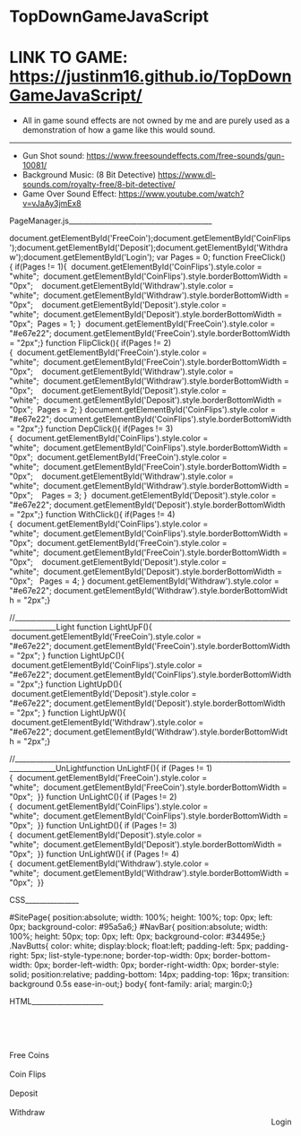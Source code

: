 # TopDownGameJavaScript
# LINK TO GAME: https://justinm16.github.io/TopDownGameJavaScript/

- All in game sound effects are not owned by me and are purely used as a demonstration of
  how a game like this would sound.

---------------------------------------------------------------------------------------------
- Gun Shot sound: https://www.freesoundeffects.com/free-sounds/gun-10081/
- Background Music: (8 Bit Detective) https://www.dl-sounds.com/royalty-free/8-bit-detective/
- Game Over Sound Effect: https://www.youtube.com/watch?v=vJaAy3jmEx8



PageManager.js________________________________________

document.getElementById('FreeCoin');document.getElementById('CoinFlips');document.getElementById('Deposit');document.getElementById('Withdraw');document.getElementById('Login');
var Pages = 0;
function FreeClick(){ if(Pages != 1){  document.getElementById('CoinFlips').style.color = "white";  document.getElementById('CoinFlips').style.borderBottomWidth = "0px";    document.getElementById('Withdraw').style.color = "white";  document.getElementById('Withdraw').style.borderBottomWidth = "0px";    document.getElementById('Deposit').style.color = "white";  document.getElementById('Deposit').style.borderBottomWidth = "0px";  Pages = 1; }
 document.getElementById('FreeCoin').style.color = "#e67e22"; document.getElementById('FreeCoin').style.borderBottomWidth = "2px";}
function FlipClick(){ if(Pages != 2){  document.getElementById('FreeCoin').style.color = "white";  document.getElementById('FreeCoin').style.borderBottomWidth = "0px";    document.getElementById('Withdraw').style.color = "white";  document.getElementById('Withdraw').style.borderBottomWidth = "0px";    document.getElementById('Deposit').style.color = "white";  document.getElementById('Deposit').style.borderBottomWidth = "0px";  Pages = 2; } document.getElementById('CoinFlips').style.color = "#e67e22"; document.getElementById('CoinFlips').style.borderBottomWidth = "2px";}
function DepClick(){ if(Pages != 3){  document.getElementById('CoinFlips').style.color = "white";  document.getElementById('CoinFlips').style.borderBottomWidth = "0px";  document.getElementById('FreeCoin').style.color = "white";  document.getElementById('FreeCoin').style.borderBottomWidth = "0px";    document.getElementById('Withdraw').style.color = "white";  document.getElementById('Withdraw').style.borderBottomWidth = "0px";    Pages = 3; }
 document.getElementById('Deposit').style.color = "#e67e22"; document.getElementById('Deposit').style.borderBottomWidth = "2px";}
function WithClick(){ if(Pages != 4){  document.getElementById('CoinFlips').style.color = "white";  document.getElementById('CoinFlips').style.borderBottomWidth = "0px";  document.getElementById('FreeCoin').style.color = "white";  document.getElementById('FreeCoin').style.borderBottomWidth = "0px";    document.getElementById('Deposit').style.color = "white";  document.getElementById('Deposit').style.borderBottomWidth = "0px";   Pages = 4; } document.getElementById('Withdraw').style.color = "#e67e22"; document.getElementById('Withdraw').style.borderBottomWidth = "2px";}

//__________________________________________________________________________________________Light
function LightUpF(){
 document.getElementById('FreeCoin').style.color = "#e67e22"; document.getElementById('FreeCoin').style.borderBottomWidth = "2px"; }
function LightUpC(){
 document.getElementById('CoinFlips').style.color = "#e67e22"; document.getElementById('CoinFlips').style.borderBottomWidth = "2px";}
function LightUpD(){
 document.getElementById('Deposit').style.color = "#e67e22"; document.getElementById('Deposit').style.borderBottomWidth = "2px"; }
function LightUpW(){
 document.getElementById('Withdraw').style.color = "#e67e22"; document.getElementById('Withdraw').style.borderBottomWidth = "2px";}

//__________________________________________________________________________________________UnLightfunction UnLightF(){ if (Pages != 1){  document.getElementById('FreeCoin').style.color = "white";  document.getElementById('FreeCoin').style.borderBottomWidth = "0px";  }}
function UnLightC(){ if (Pages != 2){  document.getElementById('CoinFlips').style.color = "white";  document.getElementById('CoinFlips').style.borderBottomWidth = "0px";  }}
function UnLightD(){ if (Pages != 3){  document.getElementById('Deposit').style.color = "white";  document.getElementById('Deposit').style.borderBottomWidth = "0px";  }}
function UnLightW(){ if (Pages != 4){  document.getElementById('Withdraw').style.color = "white";  document.getElementById('Withdraw').style.borderBottomWidth = "0px";  }}

CSS_______________

#SitePage{ position:absolute; width: 100%; height: 100%; top: 0px; left: 0px; background-color: #95a5a6;}
#NavBar{ position:absolute; width: 100%; height: 50px; top: 0px; left: 0px; background-color: #34495e;}
.NavButts{ color: white; display:block; float:left; padding-left: 5px; padding-right: 5px; list-style-type:none; border-top-width: 0px; border-bottom-width: 0px; border-left-width: 0px; border-right-width: 0px; border-style: solid; position:relative; padding-bottom: 14px; padding-top: 16px; transition: background 0.5s ease-in-out;}
body{ font-family: arial; margin:0;}

HTML____________________
<!DOCTYPE html><html>
 <head>  <title>Practice</title>  <script type="text/javascript" src="PageManager.js"></script>  <link rel="stylesheet" type="text/css" href="main.css">   </head>
 <body>  <div id="SitePage">   <div id="NavBar">     <div id="FreeCoin" class="NavButts" style="left: 0px" onclick="FreeClick()" onmouseover="LightUpF()" onmouseleave="UnLightF()">Free Coins</div>      <div id="CoinFlips" class="NavButts" style="left: 200px" onclick="FlipClick()" onmouseover="LightUpC()" onmouseleave="UnLightC()">Coin Flips</div>     <div id="Deposit" class="NavButts" style="left: 250px" onclick="DepClick()" onmouseover="LightUpD()" onmouseleave="UnLightD()">Deposit</div>     <div id="Withdraw" class="NavButts" style="left: 300px;" onclick="WithClick()" onmouseover="LightUpW()" onmouseleave="UnLightW()">Withdraw</div>     <div id="Login" class="NavButts" style="float: right;" onclick="LoginClick()" onmouseover="LightUpL()" onmouseleave="UnLightL()">Login</div>   </div>   



                                                  </div>  </body>


</html>
